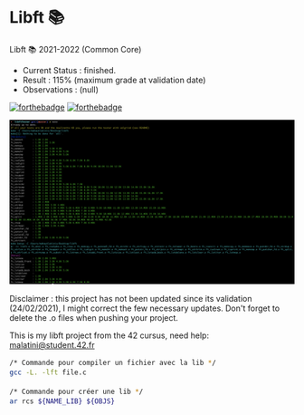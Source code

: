 # Libft 📚
Libft 📚 2021-2022 (Common Core)

- Current Status	: finished.
- Result			: 115% (maximum grade at validation date)
- Observations		: (null)

[![forthebadge](https://forthebadge.com/images/badges/built-with-love.svg)](https://forthebadge.com)
[![forthebadge](https://forthebadge.com/images/badges/made-with-c.svg)](https://forthebadge.com)

![Alt text](/libft.png?raw=true "Tripouille test OK")

Disclaimer : this project has not been updated since its validation (24/02/2021), I might correct the few necessary updates.
Don't forget to delete the .o files when pushing your project. 

This is my libft project from the 42 cursus,
need help:
malatini@student.42.fr

```sh
/* Commande pour compiler un fichier avec la lib */
gcc -L. -lft file.c

/* Commande pour créer une lib */
ar rcs ${NAME_LIB} ${OBJS}  

```
